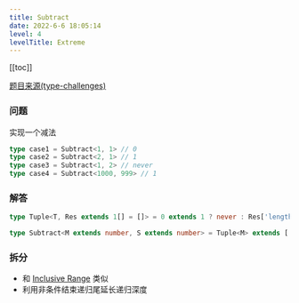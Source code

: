 ```yaml
---
title: Subtract
date: 2022-6-6 18:05:14
level: 4
levelTitle: Extreme
---
```


[[toc]]

[题目来源(type-challenges)](https://github.com/type-challenges/type-challenges/blob/main/questions/07561-extreme-subtract/README.md)

### 问题

实现一个减法

```typescript
type case1 = Subtract<1, 1> // 0
type case2 = Subtract<2, 1> // 1
type case3 = Subtract<1, 2> // never
type case4 = Subtract<1000, 999> // 1
```

### 解答

```typescript
type Tuple<T, Res extends 1[] = []> = 0 extends 1 ? never : Res['length'] extends T ? Res : Tuple<T, [...Res, 1]>;

type Subtract<M extends number, S extends number> = Tuple<M> extends [...Tuple<S>, ...infer Rest] ? Rest['length'] : never
```

### 拆分
- 和 [Inclusive Range](/challenges/type/extreme-7) 类似
- 利用非条件结束递归尾延长递归深度

